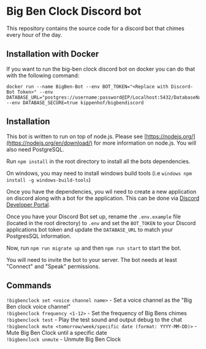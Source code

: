 # Big Ben Clock Discord bot
This repository contains the source code for a discord bot that chimes every hour of the day.

## Installation with Docker
If you want to run the big-ben clock discord bot on docker you can do that with the following command:
   
```
docker run --name BigBen-Bot --env BOT_TOKEN="<Replace with Discord-Bot Token>" --env DATABASE_URL="postgres://username:password@IP/Localhost:5432/DatabaseName" --env DATABASE_SECURE=true kippenhof/bigbendiscord
``` 


## Installation
This bot is written to run on top of node.js. Please see [https://nodejs.org/](https://nodejs.org/en/download/) for more information on node.js. You will also need PostgreSQL.

Run `npm install` in the root directory to install all the bots dependencies.

On windows, you may need to install windows build tools (i.e `windows npm install -g windows-build-tools`)

Once you have the dependencies, you wil need to create a new application on discord along with a bot for the application. This can be done via [Discord Developer Portal](https://discordapp.com/developers/).

Once you have your Discord Bot set up, rename the `.env.example` file (located in the root directory) to `.env` and set the `BOT_TOKEN` to your Discord applications bot token and update the `DATABASE_URL` to match your PostgresSQL information.

Now, run `npm run migrate up` and then `npm run start` to start the bot.

You will need to invite the bot to your server. The bot needs at least "Connect" and "Speak" permissions.

## Commands
`!bigbenclock set <voice channel name>` - Set a voice channel as the "Big Ben clock voice channel"  
`!bigbenclock frequency <1-12>` - Set the frequency of Big Bens chimes  
`!bigbenclock test` - Play the test sound and output debug to the chat  
`!bigbenclock mute <tomorrow/week/specific date (format: YYYY-MM-DD)>` - Mute Big Ben Clock until a specific date  
`!bigbenclock unmute` - Unmute Big Ben Clock  
